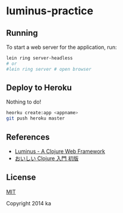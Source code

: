 # luminus-practice

## Running

To start a web server for the application, run:

```sh
lein ring server-headless
# or
#lein ring server # open browser
```

## Deploy to Heroku

Nothing to do!

```sh
heorku create:app <appname>
git push heroku master
```

## References

* [Luminus - A Clojure Web Framework](http://www.luminusweb.net)
* [おいしい Clojure 入門 初版](http://gihyo.jp/book/2013/978-4-7741-5991-1)

## License

[MIT](http://opensource.org/licenses/MIT)

Copyright 2014 ka

